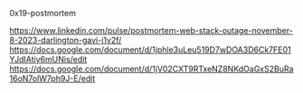 0x19-postmortem

https://www.linkedin.com/pulse/postmortem-web-stack-outage-november-8-2023-darlington-gavi-j1v2f/
https://docs.google.com/document/d/1jphle3uLeu519D7wDOA3D6Ck7FE01YJdIAtiy6mUNis/edit
https://docs.google.com/document/d/1jV02CXT9RTxeNZ8NKdOaGxS2BuRa16oN7olW7ph9J-E/edit
